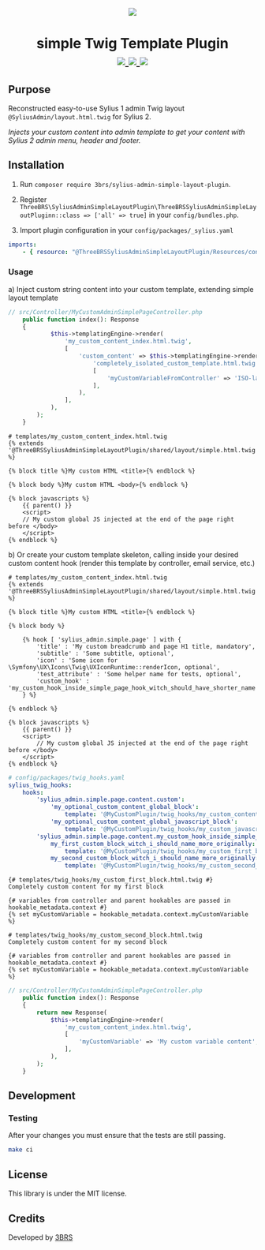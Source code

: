 <p align="center">
    <a href="https://www.3brs.com" target="_blank">
        <img src="https://3brs1.fra1.cdn.digitaloceanspaces.com/3brs/logo/3BRS-logo-sylius-200.png"/>
    </a>
</p>
<h1 align="center">
simple Twig Template Plugin
<br />
	<a href="https://packagist.org/packages/3brs/sylius-admin-simple-layout-plugin" title="License" target="_blank">
        <img src="https://img.shields.io/packagist/l/3brs/sylius-admin-simple-layout-plugin" />
    </a>
    <a href="https://packagist.org/packages/3brs/sylius-admin-simple-layout-plugin" title="Version" target="_blank">
        <img src="https://img.shields.io/packagist/v/3brs/sylius-admin-simple-layout-plugin" />
    </a>
    <a href="https://circleci.com/gh/3BRS/sylius-admin-simple-layout-plugin" title="Build status" target="_blank">
        <img src="https://circleci.com/gh/3BRS/sylius-admin-simple-layout-plugin.svg?style=shield" />
    </a>
</h1>

## Purpose

Reconstructed easy-to-use Sylius 1 admin Twig layout `@SyliusAdmin/layout.html.twig` for Sylius 2.

_Injects your custom content into admin template to get your content with Sylius 2 admin menu, header and footer._

## Installation

1. Run `composer require 3brs/sylius-admin-simple-layout-plugin`.
2. Register `ThreeBRS\SyliusAdminSimpleLayoutPlugin\ThreeBRSSyliusAdminSimpleLayoutPluginn::class => ['all' => true]` in your `config/bundles.php`.

4. Import plugin configuration in your `config/packages/_sylius.yaml`

```yaml
imports:
    - { resource: "@ThreeBRSSyliusAdminSimpleLayoutPlugin/Resources/config/config.yaml" }
```

### Usage

a) Inject custom string content into your custom template, extending simple layout template
```php
// src/Controller/MyCustomAdminSimplePageController.php
    public function index(): Response
    {
            $this->templatingEngine->render(
                'my_custom_content_index.html.twig',
                [
                    'custom_content' => $this->templatingEngine->render(
                        'completely_isolated_custom_template.html.twig',
                        [
                            'myCustomVariableFromController' => 'ISO-late',
                        ],
                    ),
                ],
            ),
        );
    }
```

```twig
# templates/my_custom_content_index.html.twig
{% extends '@ThreeBRSSyliusAdminSimpleLayoutPlugin/shared/layout/simple.html.twig' %}

{% block title %}My custom HTML <title>{% endblock %}

{% block body %}My custom HTML <body>{% endblock %}

{% block javascripts %}
    {{ parent() }}
    <script>
    // My custom global JS injected at the end of the page right before </body>
    </script>
{% endblock %}
```

b) Or create your custom template skeleton, calling inside your desired custom content hook (render this template by controller, email service, etc.)

```twig
# templates/my_custom_content_index.html.twig
{% extends '@ThreeBRSSyliusAdminSimpleLayoutPlugin/shared/layout/simple.html.twig' %}

{% block title %}My custom HTML <title>{% endblock %}

{% block body %}

	{% hook [ 'sylius_admin.simple.page' ] with {
		'title' : 'My custom breadcrumb and page H1 title, mandatory',
		'subtitle' : 'Some subtitle, optional',
		'icon' : 'Some icon for \Symfony\UX\Icons\Twig\UXIconRuntime::renderIcon, optional',
		'test_attribute' : 'Some helper name for tests, optional',
		'custom_hook' : 'my_custom_hook_inside_simple_page_hook_witch_should_have_shorter_name',
	} %}

{% endblock %}

{% block javascripts %}
	{{ parent() }}
	<script>
        // My custom global JS injected at the end of the page right before </body>
    </script>
{% endblock %}
```

```yaml
# config/packages/twig_hooks.yaml
sylius_twig_hooks:
    hooks:
        'sylius_admin.simple.page.content.custom':
            'my_optional_custom_content_global_block':
                template: '@MyCustomPlugin/twig_hooks/my_custom_content_rendered_on_every_custom_page.html.twig'
            'my_optional_custom_content_global_javascript_block':
                template: '@MyCustomPlugin/twig_hooks/my_custom_javascript_rendered_on_every_custom_page.html.twig'
        'sylius_admin.simple.page.content.my_custom_hook_inside_simple_page_hook_witch_should_have_shorter_name':
            my_first_custom_block_witch_i_should_name_more_originally:
                template: '@MyCustomPlugin/twig_hooks/my_custom_first_block.html.twig'
            my_second_custom_block_witch_i_should_name_more_originally:
                template: '@MyCustomPlugin/twig_hooks/my_custom_second_block.html.twig'
```

```twig
{# templates/twig_hooks/my_custom_first_block.html.twig #}
Completely custom content for my first block

{# variables from controller and parent hookables are passed in hookable_metadata.context #}
{% set myCustomVariable = hookable_metadata.context.myCustomVariable %}

```

```twig
# templates/twig_hooks/my_custom_second_block.html.twig
Completely custom content for my second block

{# variables from controller and parent hookables are passed in hookable_metadata.context #}
{% set myCustomVariable = hookable_metadata.context.myCustomVariable %}
```

```php
// src/Controller/MyCustomAdminSimplePageController.php
    public function index(): Response
    {
        return new Response(
            $this->templatingEngine->render(
                'my_custom_content_index.html.twig',
                [
                    'myCustomVariable' => 'My custom variable content',
                ],
            ),
        );
    }
```

## Development

### Testing

After your changes you must ensure that the tests are still passing.

```bash
make ci
```

License
-------
This library is under the MIT license.

Credits
-------
Developed by [3BRS](https://3brs.com)
